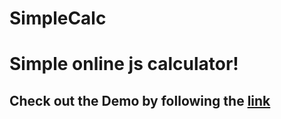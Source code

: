 # SimpleCalc

Simple online js calculator!
=====================================

Check out the Demo by following the [link](https://hustle2live.github.io/SimpleCalc/)
------------------------------------------------------------------------------------
